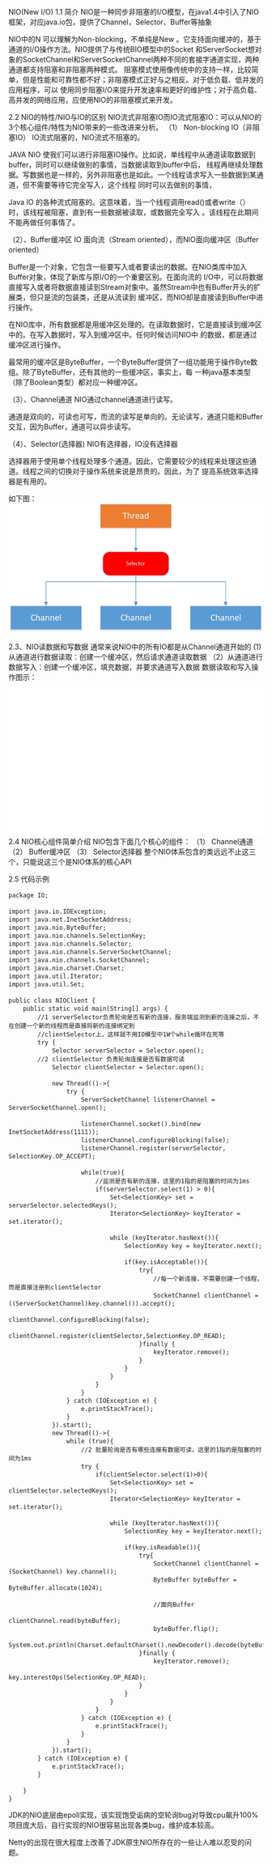 NIO(New I/O)
1.1 简介
    NIO是一种同步非阻塞的I/O模型，在java1.4中引入了NIO框架，对应java.io包，提供了Channel，Selector、Buffer等抽象
    
   NIO中的N 可以理解为Non-blocking，不单纯是New 。它支持面向缓冲的，基于通道的I/O操作方法。NIO提供了与传统BIO模型中的Socket
   和ServerSocket想对象的SocketChannel和ServerSocketChannel两种不同的套接字通道实现，两种通道都支持阻塞和非阻塞两种模式。
   阻塞模式使用像传统中的支持一样，比较简单，但是性能和可靠性都不好；非阻塞模式正好与之相反。对于低负载、低并发的应用程序，可以
   使用同步阻塞I/O来提升开发速率和更好的维护性；对于高负载、高并发的网络应用，应使用NIO的非阻塞模式来开发。
   
   2.2 NIO的特性/NIO与IO的区别
   NIO流式非阻塞IO而IO流式阻塞IO：可以从NIO的3个核心组件/特性为NIO带来的一些改进来分析。
   （1） Non-blocking IO（非阻塞IO）
   IO流式阻塞的，NIO流式不阻塞的。
   
   JAVA NIO 使我们可以进行非阻塞IO操作。比如说，单线程中从通道读取数据到buffer，同时可以继续做别的事情，当数据读取到buffer中后，
   线程再继续处理数据。写数据也是一样的，另外非阻塞也是如此。一个线程请求写入一些数据到某通道，但不需要等待它完全写入，这个线程
   同时可以去做别的事情，
   
   Java IO 的各种流式阻塞的。这意味着，当一个线程调用read()或者write（）时，该线程被阻塞，直到有一些数据被读取，或数据完全写入
   。该线程在此期间不能再做任何事情了。
   
   （2）、Buffer缓冲区
    IO 面向流（Stream oriented），而NIO面向缓冲区（Buffer oriented）
    
   Buffer是一个对象，它包含一些要写入或者要读出的数据。在NIO类库中加入Buffer对象，体现了新库与原I/O的一个重要区别。在面向流的
   I/O中，可以将数据直接写入或者将数据直接读到Stream对象中。虽然Stream中也有Buffer开头的扩展类，但只是流的包装类，还是从流读到
   缓冲区，而NIO却是直接读到Buffer中进行操作。
   
   在NIO库中，所有数据都是用缓冲区处理的。在读取数据时，它是直接读到缓冲区中的。在写入数据时，写入到缓冲区中。任何时候访问NIO中
   的数据，都是通过缓冲区进行操作。
   
   最常用的缓冲区是ByteBuffer，一个ByteBuffer提供了一组功能用于操作Byte数组。除了ByteBuffer，还有其他的一些缓冲区，事实上，每
   一种java基本类型（除了Boolean类型）都对应一种缓冲区。
   
   （3）、Channel通道
   NIO通过channel通道进行读写。
    
   通道是双向的，可读也可写，而流的读写是单向的。无论读写，通道只能和Buffer交互，因为Buffer，通道可以异步读写。
   
   （4）、Selector(选择器)
   NIO有选择器，IO没有选择器
   
   选择器用于使用单个线程处理多个通道。因此，它需要较少的线程来处理这些通道。线程之间的切换对于操作系统来说是昂贵的。因此，为了
   提高系统效率选择器是有用的。
   
  如下图：
   ![images](https://github.com/CaoWenCool/JDK/blob/master/IO/image/NIO%E9%80%89%E6%8B%A9%E5%99%A8.jpg)
  
  2.3、NIO读数据和写数据
  通常来说NIO中的所有IO都是从Channel通道开始的
  (1) 从通道进行数据读取：创建一个缓冲区，然后请求通道读取数据
 （2）从通道进行数据写入：创建一个缓冲区，填充数据，并要求通道写入数据
 数据读取和写入操作图示：
  ![images](https://github.com/CaoWenCool/JDK/blob/master/IO/image/%E6%95%B0%E6%8D%AE%E8%AF%BB%E5%8F%96%E4%B8%8E%E5%86%99%E5%85%A5%E6%93%8D%E4%BD%9C%E5%9B%BE.jpg)
 2.4 NIO核心组件简单介绍
 NIO包含下面几个核心的组件：
 （1） Channel通道
 （2） Buffer缓冲区
 （3） Selector选择器
 整个NIO体系包含的类远远不止这三个，只能说这三个是NIO体系的核心API
 
 2.5 代码示例
    
    package IO;
    
    import java.io.IOException;
    import java.net.InetSocketAddress;
    import java.nio.ByteBuffer;
    import java.nio.channels.SelectionKey;
    import java.nio.channels.Selector;
    import java.nio.channels.ServerSocketChannel;
    import java.nio.channels.SocketChannel;
    import java.nio.charset.Charset;
    import java.util.Iterator;
    import java.util.Set;
    
    public class NIOClient {
        public static void main(String[] args) {
            //1 serverSelector负责轮询是否有新的连接，服务端监测到新的连接之后，不在创建一个新的线程而是直接将新的连接绑定到
            //clientSelector上，这样就不用IO模型中1W个while循环在死等
            try {
                Selector serverSelector = Selector.open();
            //2 clientSelector 负责轮询连接是否有数据可读
                Selector clientSelector = Selector.open();
    
                new Thread(()->{
                    try {
                        ServerSocketChannel listenerChannel = ServerSocketChannel.open();
    
                        listenerChannel.socket().bind(new InetSocketAddress(1111));
                        listenerChannel.configureBlocking(false);
                        listenerChannel.register(serverSelector, SelectionKey.OP_ACCEPT);
    
                        while(true){
                            //监测是否有新的连接，这里的1指的是阻塞的时间为1ms
                            if(serverSelector.select(1) > 0){
                                Set<SelectionKey> set = serverSelector.selectedKeys();
                                Iterator<SelectionKey> keyIterator = set.iterator();
    
                                while (keyIterator.hasNext()){
                                    SelectionKey key = keyIterator.next();
    
                                    if(key.isAcceptable()){
                                        try{
                                            //每一个新连接，不需要创建一个线程，而是直接注册到clientSelector
                                            SocketChannel clientChannel =((ServerSocketChannel)key.channel()).accept();
                                            clientChannel.configureBlocking(false);
                                            clientChannel.register(clientSelector,SelectionKey.OP_READ);
                                        }finally {
                                            keyIterator.remove();
                                        }
                                    }
                                }
                            }
                        }
                    } catch (IOException e) {
                        e.printStackTrace();
                    }
                }).start();
                new Thread(()->{
                    while (true){
                        //2 批量轮询是否有哪些连接有数据可读，这里的1指的是阻塞的时间为1ms
                        try {
                            if(clientSelector.select(1)>0){
                                Set<SelectionKey> set = clientSelector.selectedKeys();
                                Iterator<SelectionKey> keyIterator = set.iterator();
    
                                while (keyIterator.hasNext()){
                                    SelectionKey key = keyIterator.next();
    
                                    if(key.isReadable()){
                                        try{
                                            SocketChannel clientChannel = (SocketChannel) key.channel();
                                            ByteBuffer byteBuffer = ByteBuffer.allocate(1024);
    
                                            //面向Buffer
                                            clientChannel.read(byteBuffer);
                                            byteBuffer.flip();
                                            System.out.println(Charset.defaultCharset().newDecoder().decode(byteBuffer).toString());
                                        }finally {
                                            keyIterator.remove();
                                            key.interestOps(SelectionKey.OP_READ);
                                        }
                                    }
                                }
                            }
                        } catch (IOException e) {
                            e.printStackTrace();
                        }
                    }
                }).start();
            } catch (IOException e) {
                e.printStackTrace();
            }
    
        }
    }

JDK的NIO底层由epoll实现，该实现饱受诟病的空轮询bug对导致cpu飙升100%
项目庞大后，自行实现的NIO很容易出现各类bug，维护成本较高。

Netty的出现在很大程度上改善了JDK原生NIO所存在的一些让人难以忍受的问题。



 
 